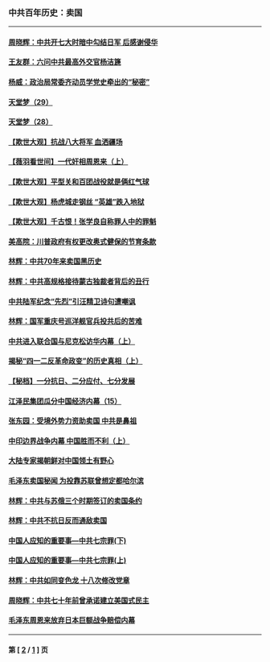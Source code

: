 ### 中共百年历史：卖国
---
#### [周晓辉：中共开七大时暗中勾结日军 后感谢侵华](../../pages/nf1176117/n12921960.md?05210430) 
#### [王友群：六问中共最高外交官杨洁篪](../../pages/nf1176117/n12836495.md?05210430) 
#### [杨威：政治局常委齐动员学党史牵出的“秘密”](../../pages/nf1176117/n12764642.md?05210430) 
#### [天堂梦（29）](../../pages/nf1176117/n12408465.md?05210430) 
#### [天堂梦（28）](../../pages/nf1176117/n12408309.md?05210430) 
#### [【欺世大观】抗战八大将军 血洒疆场](../../pages/nf1176117/n12357044.md?05210430) 
#### [【薇羽看世间】一代奸相周恩来（上）](../../pages/nf1176117/n12401109.md?05210430) 
#### [【欺世大观】平型关和百团战役就是俩红气球](../../pages/nf1176117/n12359157.md?05210430) 
#### [【欺世大观】杨虎城走钢丝 “英雄”跌入地狱](../../pages/nf1176117/n12358840.md?05210430) 
#### [【欺世大观】千古恨！张学良自称罪人中的罪魁](../../pages/nf1176117/n12358629.md?05210430) 
#### [美高院：川普政府有权更改奥式健保的节育条款](../../pages/nf1176117/n12242171.md?05210430) 
#### [林辉：中共70年来卖国黑历史](../../pages/nf1176117/n11552181.md?05210430) 
#### [林辉：中共高规格接待蒙古独裁者背后的丑行](../../pages/nf1176117/n11225005.md?05210430) 
#### [中共陆军纪念“先烈”引汪精卫诗句遭嘲讽](../../pages/nf1176117/n11153345.md?05210430) 
#### [林辉：国军重庆号巡洋舰官兵投共后的苦难](../../pages/nf1176117/n10997801.md?05210430) 
#### [中共进入联合国与尼克松访华内幕（上）](../../pages/nf1176117/n10138788.md?05210430) 
#### [揭秘“四一二反革命政变”的历史真相（上）](../../pages/nf1176117/n9996650.md?05210430) 
#### [【秘档】一分抗日、二分应付、七分发展](../../pages/nf1176117/n9331484.md?05210430) 
#### [江泽民集团瓜分中国经济内幕（15）](../../pages/nf1176117/n9268584.md?05210430) 
#### [张东园：受境外势力资助卖国 中共是鼻祖](../../pages/nf1176117/n9272480.md?05210430) 
#### [中印边界战争内幕 中国胜而不利（上）](../../pages/nf1176117/n9252458.md?05210430) 
#### [大陆专家揭朝鲜对中国领土有野心](../../pages/nf1176117/n9074056.md?05210430) 
#### [毛泽东卖国秘闻 为投靠苏联曾想定都哈尔滨](../../pages/nf1176117/n9058631.md?05210430) 
#### [林辉：中共与苏俄三个时期签订的卖国条约](../../pages/nf1176117/n9036062.md?05210430) 
#### [林辉：中共不抗日反而通敌卖国](../../pages/nf1176117/n8840492.md?05210430) 
#### [中国人应知的重要事—中共七宗罪(下)](../../pages/nf1176117/n8823799.md?05210430) 
#### [中国人应知的重要事—中共七宗罪(上)](../../pages/nf1176117/n8819770.md?05210430) 
#### [林辉：中共如同变色龙 十八次修改党章](../../pages/nf1176117/n8811129.md?05210430) 
#### [周晓辉：中共七十年前曾承诺建立美国式民主](../../pages/nf1176117/n8809061.md?05210430) 
#### [毛泽东周恩来放弃日本巨额战争赔偿内幕](../../pages/nf1176117/n8697753.md?05210430) 

---
#### 第 [ [2](./2.md?05210430) / [1](./1.md?05210430) ] 页
